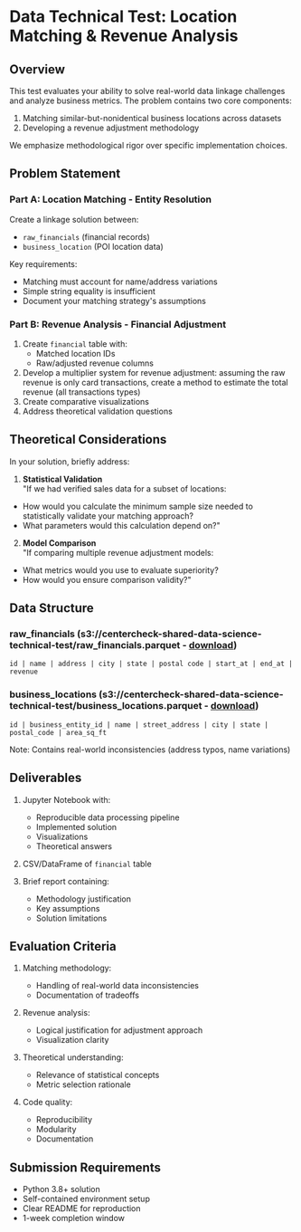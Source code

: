 # Data Technical Test: Location Matching & Revenue Analysis

## Overview
This test evaluates your ability to solve real-world data linkage challenges and analyze business metrics. The problem contains two core components:
1. Matching similar-but-nonidentical business locations across datasets
2. Developing a revenue adjustment methodology

We emphasize methodological rigor over specific implementation choices.

## Problem Statement

### Part A: Location Matching - Entity Resolution
Create a linkage solution between:
- `raw_financials` (financial records)
- `business_location` (POI location data)

Key requirements:
- Matching must account for name/address variations
- Simple string equality is insufficient
- Document your matching strategy's assumptions

### Part B: Revenue Analysis - Financial Adjustment
1. Create `financial` table with:
   - Matched location IDs
   - Raw/adjusted revenue columns
2. Develop a multiplier system for revenue adjustment: assuming the raw revenue is only card transactions, create a method to estimate the total revenue (all transactions types)
3. Create comparative visualizations
4. Address theoretical validation questions

## Theoretical Considerations
In your solution, briefly address:

1. **Statistical Validation**  
"If we had verified sales data for a subset of locations:  
- How would you calculate the minimum sample size needed to statistically validate your matching approach?  
- What parameters would this calculation depend on?"

2. **Model Comparison**  
"If comparing multiple revenue adjustment models:  
- What metrics would you use to evaluate superiority?  
- How would you ensure comparison validity?"

## Data Structure

### raw_financials (s3://centercheck-shared-data-science-technical-test/raw_financials.parquet - [download](https://centercheck-shared-data-science-technical-test.s3.us-west-2.amazonaws.com/raw_financials.parquet))
`id | name | address | city | state | postal code | start_at | end_at | revenue`

### business_locations (s3://centercheck-shared-data-science-technical-test/business_locations.parquet - [download](https://centercheck-shared-data-science-technical-test.s3.us-west-2.amazonaws.com/business_locations.parquet))
`id | business_entity_id | name | street_address | city | state | postal_code | area_sq_ft`

Note: Contains real-world inconsistencies (address typos, name variations)

## Deliverables
1. Jupyter Notebook with:
   - Reproducible data processing pipeline
   - Implemented solution
   - Visualizations
   - Theoretical answers

2. CSV/DataFrame of `financial` table

3. Brief report containing:
   - Methodology justification
   - Key assumptions
   - Solution limitations

## Evaluation Criteria
1. Matching methodology:
   - Handling of real-world data inconsistencies
   - Documentation of tradeoffs

2. Revenue analysis:
   - Logical justification for adjustment approach
   - Visualization clarity

3. Theoretical understanding:
   - Relevance of statistical concepts
   - Metric selection rationale

4. Code quality:
   - Reproducibility
   - Modularity
   - Documentation

## Submission Requirements
- Python 3.8+ solution
- Self-contained environment setup
- Clear README for reproduction
- 1-week completion window
